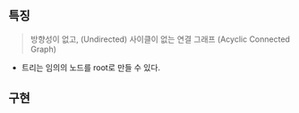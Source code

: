 ## 특징
> 방향성이 없고, (Undirected)
> 사이클이 없는 연결 그래프 (Acyclic Connected Graph)
- 트리는 임의의 노드를 root로 만들 수 있다.
## 구현
